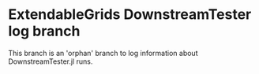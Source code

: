 # ExtendableGrids DownstreamTester log branch

This branch is an 'orphan' branch to log information about DownstreamTester.jl runs.


